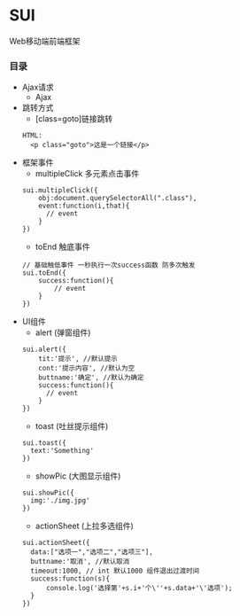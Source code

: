 # SUI
Web移动端前端框架

### 目录
- Ajax请求
  - Ajax
- 跳转方式
  - \[class\=goto\]链接跳转
  ```
  HTML:
  	<p class="goto">这是一个链接</p>
  ```
- 框架事件
  - multipleClick 多元素点击事件
  ```
  sui.multipleClick({
	  obj:document.querySelectorAll(".class"),
	  event:function(i,that){
	  	// event
	  }
  })
  ```
  - toEnd 触底事件
  ```
  // 基础触低事件 一秒执行一次success函数 防多次触发
  sui.toEnd({
      success:function(){
          // event
      }
  })
  ```
- UI组件
  - alert (弹窗组件)  
  ```
  sui.alert({
      tit:'提示', //默认提示
      cont:'提示内容', //默认为空
      buttname:'确定', //默认为确定
      success:function(){
        // event
      }
  })
  ```
  - toast (吐丝提示组件)
  ```
  sui.toast({
  	text:'Something'
  })
  ```
  - showPic (大图显示组件)
  ```
  sui.showPic({
  	img:'./img.jpg'
  })
  ```
  - actionSheet (上拉多选组件)
  ```
  sui.actionSheet({
  	data:["选项一","选项二","选项三"],
  	buttname:'取消', //默认取消
  	timeout:1000, // int 默认1000 组件退出过渡时间
  	success:function(s){
  		console.log('选择第'+s.i+'个\''+s.data+'\'选项');
  	}
  })
  ```
